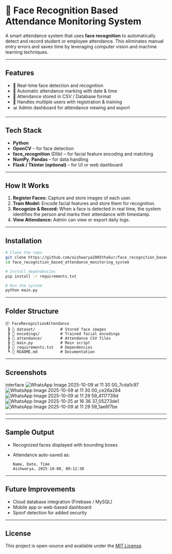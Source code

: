 # 🧠 Face Recognition Based Attendance Monitoring System

A smart attendance system that uses **face recognition** to automatically detect and record student or employee attendance. This eliminates manual entry errors and saves time by leveraging computer vision and machine learning techniques.

---

##  Features

* 🎥 Real-time face detection and recognition
* 🧾 Automatic attendance marking with date & time
* 💾 Attendance stored in CSV / Database format
* 👥 Handles multiple users with registration & training
* 📊 Admin dashboard for attendance viewing and export

---

##  Tech Stack

* **Python**
* **OpenCV** – for face detection
* **face_recognition** (Dlib) – for facial feature encoding and matching
* **NumPy**, **Pandas** – for data handling
* **Flask / Tkinter (optional)** – for UI or web dashboard

---

##  How It Works

1. **Register Faces:** Capture and store images of each user.
2. **Train Model:** Encode facial features and store them for recognition.
3. **Recognize & Record:** When a face is detected in real time, the system identifies the person and marks their attendance with timestamp.
4. **View Attendance:** Admin can view or export daily logs.

---

##  Installation

```bash
# Clone the repo
git clone https://github.com/aishwarya2005thakur/face_recognition_based_attendance_monitoring_system.git
cd face_recognition_based_attendance_monitoring_system

# Install dependencies
pip install -r requirements.txt

# Run the system
python main.py
```

---

##  Folder Structure

```
📦 FaceRecognitionAttendance
 ┣ 📂 dataset/           # Stored face images
 ┣ 📂 encodings/         # Trained facial encodings
 ┣ 📂 attendance/        # Attendance CSV files
 ┣ 📜 main.py            # Main script
 ┣ 📜 requirements.txt   # Dependencies
 ┗ 📜 README.md          # Documentation
```
---
##  Screenshots 

interface
![WhatsApp Image 2025-10-09 at 11 30 00_7cda1c97](https://github.com/user-attachments/assets/fd96599b-db73-4816-bcc7-a756e4df5407)
![WhatsApp Image 2025-10-09 at 11 30 00_ce26a284](https://github.com/user-attachments/assets/e5253bcd-5e78-4a05-9ba4-9217ce0cb8c8)
![WhatsApp Image 2025-10-09 at 11 29 59_4117739d](https://github.com/user-attachments/assets/c4821dcf-1747-4841-953f-e177fe83b58f)
![WhatsApp Image 2025-10-25 at 16 36 37_05273de1](https://github.com/user-attachments/assets/b86b06cd-4ae7-432f-907e-59ca629f5f82)
![WhatsApp Image 2025-10-09 at 11 29 59_1ae6f7be](https://github.com/user-attachments/assets/1beccf2c-6c14-4ca1-adc2-446d80786aa1)



---

---

##  Sample Output

* Recognized faces displayed with bounding boxes
* Attendance auto-saved as:

  ```
  Name, Date, Time
  Aishwarya, 2025-10-08, 09:12:30
  ```

---

##  Future Improvements

* Cloud database integration (Firebase / MySQL)
* Mobile app or web-based dashboard
* Spoof detection for added security

---

##  License

This project is open-source and available under the [MIT License](LICENSE).
